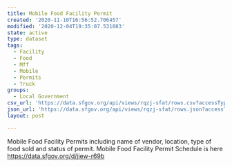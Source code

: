 ```yaml
---
title: Mobile Food Facility Permit
created: '2020-11-10T16:56:52.706457'
modified: '2020-12-04T19:35:07.531083'
state: active
type: dataset
tags:
  - Facility
  - Food
  - Mff
  - Mobile
  - Permits
  - Truck
groups:
  - Local Government
csv_url: 'https://data.sfgov.org/api/views/rqzj-sfat/rows.csv?accessType=DOWNLOAD'
json_url: 'https://data.sfgov.org/api/views/rqzj-sfat/rows.json?accessType=DOWNLOAD'
layout: post

---
```

Mobile Food Facility Permits including name of vendor, location, type of food sold and status of permit.  Mobile Food Facility Permit Schedule is here https://data.sfgov.org/d/jjew-r69b
